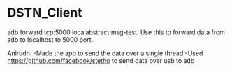 # DSTN_Client

adb forward tcp:5000 localabstract:msg-test. Use this to forward data from adb to localhost to 5000 port.


Anirudh:
-Made the app to send the data over a single thread
-Used https://github.com/facebook/stetho to send data over usb to adb
